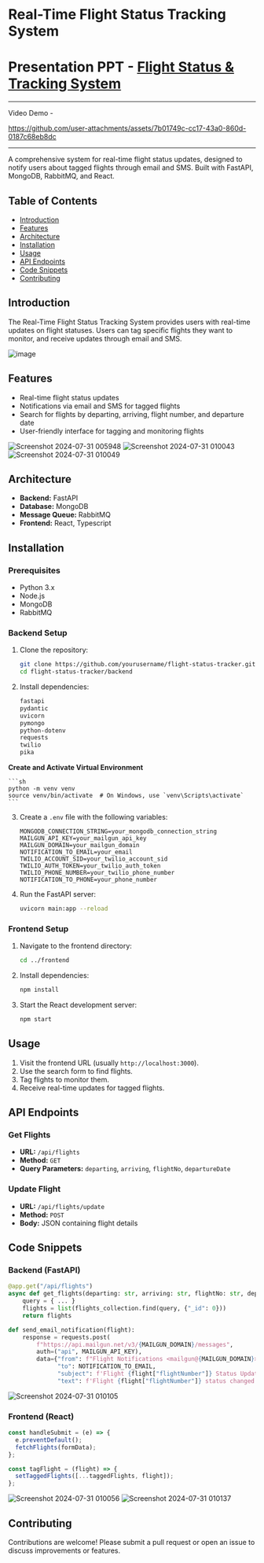 # Real-Time Flight Status Tracking System

# Presentation PPT - [Flight Status & Tracking System](https://www.canva.com/design/DAGMc7aO7Go/VJpQJjighureOPXtJnOtSw/edit?utm_content=DAGMc7aO7Go&utm_campaign=designshare&utm_medium=link2&utm_source=sharebutton)

---

Video Demo - 

https://github.com/user-attachments/assets/7b01749c-cc17-43a0-860d-0187c68eb8dc

---
A comprehensive system for real-time flight status updates, designed to notify users about tagged flights through email and SMS. Built with FastAPI, MongoDB, RabbitMQ, and React.

## Table of Contents

- [Introduction](#introduction)
- [Features](#features)
- [Architecture](#architecture)
- [Installation](#installation)
- [Usage](#usage)
- [API Endpoints](#api-endpoints)
- [Code Snippets](#code-snippets)
- [Contributing](#contributing)

## Introduction

The Real-Time Flight Status Tracking System provides users with real-time updates on flight statuses. Users can tag specific flights they want to monitor, and receive updates through email and SMS.

![image](https://github.com/user-attachments/assets/581dc1f1-3c48-4de3-974a-2e1357a29ea6)


## Features

- Real-time flight status updates
- Notifications via email and SMS for tagged flights
- Search for flights by departing, arriving, flight number, and departure date
- User-friendly interface for tagging and monitoring flights

![Screenshot 2024-07-31 005948](https://github.com/user-attachments/assets/02ff97f6-2998-482b-871f-d537d85d5359)
![Screenshot 2024-07-31 010043](https://github.com/user-attachments/assets/0e66ad83-0bf4-45ad-9625-9a4e6291abdc)
![Screenshot 2024-07-31 010049](https://github.com/user-attachments/assets/346fb57f-f400-4a6c-bd5c-cff74cbc8b66)

## Architecture

- **Backend:** FastAPI
- **Database:** MongoDB
- **Message Queue:** RabbitMQ
- **Frontend:** React, Typescript

## Installation

### Prerequisites

- Python 3.x
- Node.js
- MongoDB
- RabbitMQ

### Backend Setup

1. Clone the repository:
    ```sh
    git clone https://github.com/yourusername/flight-status-tracker.git
    cd flight-status-tracker/backend
    ```

2. Install dependencies:
    ```sh
    fastapi
    pydantic
    uvicorn
    pymongo
    python-dotenv
    requests
    twilio
    pika

    ```

**Create and Activate Virtual Environment**

    ```sh
    python -m venv venv
    source venv/bin/activate  # On Windows, use `venv\Scripts\activate`
    ```

3. Create a `.env` file with the following variables:
    ```env
    MONGODB_CONNECTION_STRING=your_mongodb_connection_string
    MAILGUN_API_KEY=your_mailgun_api_key
    MAILGUN_DOMAIN=your_mailgun_domain
    NOTIFICATION_TO_EMAIL=your_email
    TWILIO_ACCOUNT_SID=your_twilio_account_sid
    TWILIO_AUTH_TOKEN=your_twilio_auth_token
    TWILIO_PHONE_NUMBER=your_twilio_phone_number
    NOTIFICATION_TO_PHONE=your_phone_number
    ```

4. Run the FastAPI server:
    ```sh
    uvicorn main:app --reload
    ```

### Frontend Setup

1. Navigate to the frontend directory:
    ```sh
    cd ../frontend
    ```

2. Install dependencies:
    ```sh
    npm install
    ```

3. Start the React development server:
    ```sh
    npm start
    ```

## Usage

1. Visit the frontend URL (usually `http://localhost:3000`).
2. Use the search form to find flights.
3. Tag flights to monitor them.
4. Receive real-time updates for tagged flights.

## API Endpoints

### Get Flights
- **URL:** `/api/flights`
- **Method:** `GET`
- **Query Parameters:** `departing`, `arriving`, `flightNo`, `departureDate`

### Update Flight
- **URL:** `/api/flights/update`
- **Method:** `POST`
- **Body:** JSON containing flight details

## Code Snippets

### Backend (FastAPI)
```python
@app.get("/api/flights")
async def get_flights(departing: str, arriving: str, flightNo: str, departureDate: str):
    query = { ... }
    flights = list(flights_collection.find(query, {"_id": 0}))
    return flights

def send_email_notification(flight):
    response = requests.post(
        f"https://api.mailgun.net/v3/{MAILGUN_DOMAIN}/messages",
        auth=("api", MAILGUN_API_KEY),
        data={"from": f"Flight Notifications <mailgun@{MAILGUN_DOMAIN}>",
              "to": NOTIFICATION_TO_EMAIL,
              "subject": f'Flight {flight["flightNumber"]} Status Update',
              "text": f'Flight {flight["flightNumber"]} status changed to {flight["status"]}. Gate: {flight["gate"]}, Departure Time: {flight["departureTime"]}, Arrival Time: {flight["arrivalTime"]}.'})
```

![Screenshot 2024-07-31 010105](https://github.com/user-attachments/assets/368a3c18-fafd-4dc0-bba2-3afb34edf93a)

### Frontend (React)
```javascript
const handleSubmit = (e) => {
  e.preventDefault();
  fetchFlights(formData);
};

const tagFlight = (flight) => {
  setTaggedFlights([...taggedFlights, flight]);
};
```
![Screenshot 2024-07-31 010056](https://github.com/user-attachments/assets/8e45f35b-bffb-4baf-83ef-8b7766506e86)
![Screenshot 2024-07-31 010137](https://github.com/user-attachments/assets/14f59a1b-fd9c-45d5-8515-52096910ae98)


## Contributing

Contributions are welcome! Please submit a pull request or open an issue to discuss improvements or features.
